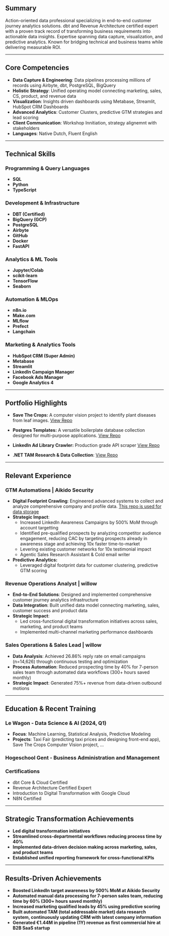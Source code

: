 
## Summary
Action-oriented data professional specializing in end-to-end customer journey analytics solutions. dbt and Revenue Architecture certified expert with a proven track record of transforming business requirements into actionable data insights. Expertise spanning data capture, visualization, and predictive analytics. Known for bridging technical and business teams while delivering measurable ROI.

---

## Core Competencies
- **Data Capture & Engineering**: Data pipelines processing millions of records using Airbyte, dbt, PostgreSQL, BigQuery
- **Holistic Strategy**: Unified operating model connecting marketing, sales, CS, product, and revenue data
- **Visualization**: Insights driven dashboards using Metabase, Streamlit, HubSpot CRM Dashboards
- **Advanced Analytics**: Customer Clusters, predictive GTM strategies and lead scoring
- **Client Communication**: Workshop Innitiation, strategy alignemnt with stakeholders
- **Languages**: Native Dutch, Fluent English

---

## Technical Skills

### Programming & Query Languages
- **SQL**
- **Python**
- **TypeScript**

### Development & Infrastructure
- **DBT (Certified)**
- **BigQuery (GCP)**
- **PostgreSQL**
- **Airbyte**
- **GitHub**
- **Docker**
- **FastAPI**

### Analytics & ML Tools
- **Jupyter/Colab**
- **scikit-learn**
- **TensorFlow**
- **Seaborn**

### Automation & MLOps
- **n8n.io**
- **Make.com**
- **MLflow**
- **Prefect**
- **Langchain**


### Marketing & Analytics Tools
- **HubSpot CRM (Super Admin)**
- **Metabase**
- **Streamlit**
- **LinkedIn Campaign Manager**
- **Facebook Ads Manager**
- **Google Analytics 4**


---

## Portfolio Highlights

- **Save The Crops:** A computer vision project to identify plant diseases from leaf images. [View Repo](https://github.com/wukimidaire/save_the_crops_front)
  
- **Postgres Templates:** A versatile boilerplate database collection designed for multi-purpose applications. [View Repo](https://github.com/wukimidaire/postgres_table_templates)

- **LinkedIn Ad Library Crawler:** Production grade API scraper [View Repo](https://github.com/wukimidaire/linkedin_ads_scraper)

- **.NET TAM Research & Data Collection**: [View Repo](https://github.com/wukimidaire/BelgianNETAnalysis)

---

## Relevant Experience

### GTM Automations | Aikido Security
- **Digital Footprint Crawling**: Engineered advanced systems to collect and analyze comprehensive company and profile data. [This repo is used for data storage](https://github.com/wukimidaire/postgres_table_templates)
- **Strategic Impact**:
  - Increased LinkedIn Awareness Campaigns by 500% MoM through account targetting
  - Identified pre-qualified prospects by analyzing competitor audience engagement, reducing CAC by targeting prospects already in awareness stage and achieving 10x faster time-to-market
  - Levering existing customer networks for 10x testimonial impact
  - Agentic Sales Research Assistant & Cold email writer
- **Predictive Analytics:**
  - Leveraged digital footprint data for customer clustering, predictive GTM scoring

### Revenue Operations Analyst | willow
- **End-to-End Solutions**: Designed and implemented comprehensive customer journey analytics infrastructure
- **Data Integration**: Built unified data model connecting marketing, sales, customer success and product data
- **Strategic Impact**:
  - Led cross-functional digital transformation initiatives across sales, marketing, and product teams
  - Implemented multi-channel marketing performance dashboards

### Sales Operations & Sales Lead | willow
- **Data Analysis**: Achieved 26.86% reply rate on email campaigns (n=14,626) through continuous testing and optimization
- **Process Automation**: Reduced prospecting time by 40% for 7-person sales team through automated data workflows (300+ hours saved monthly)
- **Strategic Impact**: Generated 75%+ revenue from data-driven outbound motions

---

## Education & Recent Training

### Le Wagon - Data Science & AI (2024, Q1)
- **Focus**: Machine Learning, Statistical Analysis, Predictive Modeling
- **Projects**: Taxi Fair (predicting taxi prices and designing front-end app), Save The Crops Computer Vision project, ...

### Hogeschool Gent - Business Administration and Management

### Certifications
  - dbt Core & Cloud Certified
  - Revenue Architecture Certified Expert
  - Introduction to Digital Transformation with Google Cloud
  - N8N Certified

---

## Strategic Transformation Achievements

- **Led digital transformation initiatives**
- **Streamlined cross-departmental workflows reducing process time by 40%**
- **Implemented data-driven decision making across marketing, sales, and product teams**
- **Established unified reporting framework for cross-functional KPIs**

---

## Results-Driven Achievements

- **Boosted LinkedIn target awareness by 500% MoM at Aikido Security**
- **Automated manual data processing for 7-person sales team, reducing time by 60% (300+ hours saved monthly)**
- **Increased marketing qualified leads by 45% using predictive scoring**
- **Built automated TAM (total addressable market) data research system, continuously updating CRM with latest company information**
- **Generated €1.44M in pipeline (1Y) revenue as first commercial hire at B2B SaaS startup**
